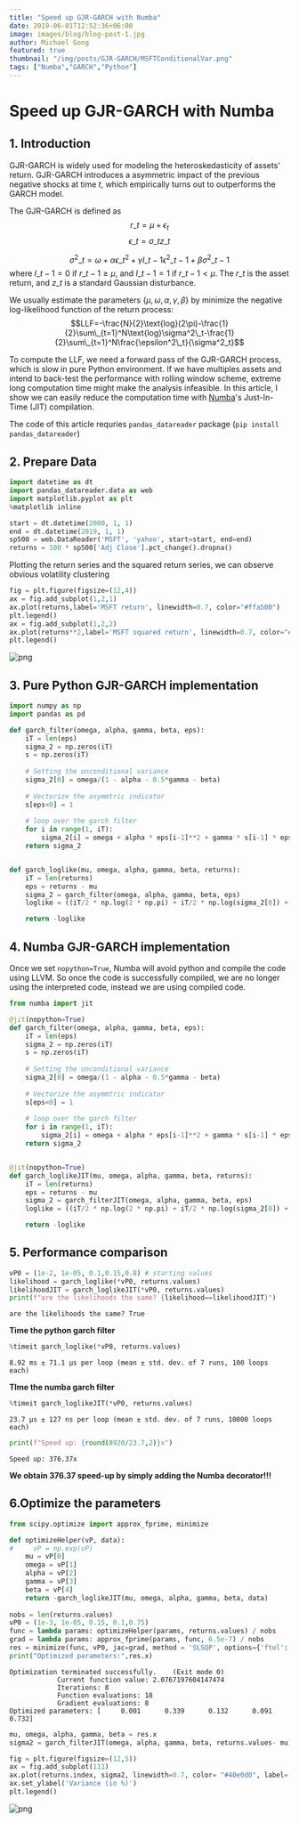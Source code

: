 ```yaml
---
title: "Speed up GJR-GARCH with Numba"
date: 2019-06-01T12:52:36+06:00
image: images/blog/blog-post-1.jpg
author: Michael Gong
featured: true
thumbnail: "/img/posts/GJR-GARCH/MSFTConditionalVar.png"
tags: ["Numba","GARCH","Python"]
---
```



# Speed up GJR-GARCH with Numba

## 1. Introduction
GJR-GARCH is widely used for modeling the heteroskedasticity of assets' return. GJR-GARCH introduces a asymmetric impact of the previous negative shocks at time $t$, which empirically turns out to outperforms the GARCH model. 

The GJR-GARCH is defined as 
$$r\_t = \mu + \epsilon_t$$
$$\epsilon\_t=\sigma\_t z\_t$$

$$\sigma^2\_t = \omega + \alpha\epsilon\_t^2 + \gamma I\_{t-1}\epsilon^2\_{t-1} + \beta \sigma^2\_{t-1}$$
where $I\_{t-1} = 0$ if $r\_{t-1}\geq \mu$, and $I\_{t-1} = 1$ if $r\_{t-1}<\mu$. The $r\_t$ is the asset return, and $z\_t$ is a standard Gaussian disturbance.

We usually estimate the parameters $\{\mu, \omega,\alpha,\gamma,\beta \}$ by minimize the negative log-likelihood function of the return process:
$$LLF=-\frac{N}{2}\text{log}(2\pi)-\frac{1}{2}\sum\_{t=1}^N\text{log}\sigma^2\_t-\frac{1}{2}\sum\_{t=1}^N\frac{\epsilon^2\_t}{\sigma^2_t}$$

To compute the LLF, we need a forward pass of the GJR-GARCH process, which is slow in pure Python environment. If we have multiples assets and intend to back-test the performance with rolling window scheme, extreme long computation time might make the analysis infeasible. In this article, I show we can easily reduce the computation time with [Numba](https://numba.pydata.org/)'s Just-In-Time (JIT) compilation.

The code of this article requries `pandas_datareader` package (`pip install pandas_datareader`)

## 2. Prepare Data


```python
import datetime as dt
import pandas_datareader.data as web
import matplotlib.pyplot as plt
%matplotlib inline

start = dt.datetime(2000, 1, 1)
end = dt.datetime(2019, 1, 1)
sp500 = web.DataReader('MSFT', 'yahoo', start=start, end=end)
returns = 100 * sp500['Adj Close'].pct_change().dropna()
```

Plotting the return series and the squared return series, we can observe obvious volatility clustering


```python
fig = plt.figure(figsize=(12,4))
ax = fig.add_subplot(1,2,1)
ax.plot(returns,label='MSFT return', linewidth=0.7, color="#ffa500")
plt.legend()
ax = fig.add_subplot(1,2,2)
ax.plot(returns**2,label='MSFT squared return', linewidth=0.7, color="#40e0d0")
plt.legend()
```



![png](/img/posts/GJR-GARCH/MSFTSquaredReturn.png)

## 3. Pure Python GJR-GARCH implementation


```python
import numpy as np
import pandas as pd
```


```python
def garch_filter(omega, alpha, gamma, beta, eps):
    iT = len(eps)
    sigma_2 = np.zeros(iT)
    s = np.zeros(iT)
    
    # Setting the unconditional variance
    sigma_2[0] = omega/(1 - alpha - 0.5*gamma - beta)
    
    # Vectorize the asymmtric indicator
    s[eps<0] = 1
    
    # loop over the garch filter 
    for i in range(1, iT): 
        sigma_2[i] = omega + alpha * eps[i-1]**2 + gamma * s[i-1] * eps[i-1]**2 + beta*sigma_2[i-1]
    return sigma_2


def garch_loglike(mu, omega, alpha, gamma, beta, returns):
    iT = len(returns)
    eps = returns - mu
    sigma_2 = garch_filter(omega, alpha, gamma, beta, eps)
    loglike = ((iT/2 * np.log(2 * np.pi) + iT/2 * np.log(sigma_2[0]) + 1 /(2 * sigma_2[0]) * sum(eps ** 2)))

    return -loglike
```

## 4. Numba GJR-GARCH implementation

Once we set `nopython=True`, Numba will avoid python and compile the code using LLVM. So once the code is successfully compiled, we are no longer using the interpreted code, instead we are using compiled code.


```python
from numba import jit

@jit(nopython=True)
def garch_filter(omega, alpha, gamma, beta, eps):
    iT = len(eps)
    sigma_2 = np.zeros(iT)
    s = np.zeros(iT)
    
    # Setting the unconditional variance
    sigma_2[0] = omega/(1 - alpha - 0.5*gamma - beta)
    
    # Vectorize the asymmtric indicator
    s[eps<0] = 1
    
    # loop over the garch filter 
    for i in range(1, iT): 
        sigma_2[i] = omega + alpha * eps[i-1]**2 + gamma * s[i-1] * eps[i-1]**2 + beta*sigma_2[i-1]
    return sigma_2


@jit(nopython=True)
def garch_loglikeJIT(mu, omega, alpha, gamma, beta, returns):
    iT = len(returns)
    eps = returns - mu
    sigma_2 = garch_filterJIT(omega, alpha, gamma, beta, eps)
    loglike = ((iT/2 * np.log(2 * np.pi) + iT/2 * np.log(sigma_2[0]) + 1 /(2 * sigma_2[0]) * np.sum(eps ** 2)))

    return -loglike
```

## 5. Performance comparison


```python
vP0 = (1e-2, 1e-05, 0.1,0.15,0.8) # starting values
likelihood = garch_loglike(*vP0, returns.values)
likelihoodJIT = garch_loglikeJIT(*vP0, returns.values)
print(f"are the likelihoods the same? {likelihood==likelihoodJIT}")
```

    are the likelihoods the same? True


**Time the python garch filter**


```python
%timeit garch_loglike(*vP0, returns.values)
```

    8.92 ms ± 71.1 µs per loop (mean ± std. dev. of 7 runs, 100 loops each)


**TIme the numba garch filter**


```python
%timeit garch_loglikeJIT(*vP0, returns.values)
```

    23.7 µs ± 127 ns per loop (mean ± std. dev. of 7 runs, 10000 loops each)



```python
print(f"Speed up: {round(8920/23.7,2)}x")
```

    Speed up: 376.37x


**We obtain 376.37 speed-up by simply adding the Numba decorator!!!**

## 6.Optimize the parameters


```python
from scipy.optimize import approx_fprime, minimize
```


```python
def optimizeHelper(vP, data):
#     vP = np.exp(vP)
    mu = vP[0]
    omega = vP[1]
    alpha = vP[2]
    gamma = vP[3]
    beta = vP[4]
    return -garch_loglikeJIT(mu, omega, alpha, gamma, beta, data)
    
nobs = len(returns.values)
vP0 = (1e-3, 1e-05, 0.15, 0.1,0.75)
func = lambda params: optimizeHelper(params, returns.values) / nobs
grad = lambda params: approx_fprime(params, func, 6.5e-7) / nobs
res = minimize(func, vP0, jac=grad, method = 'SLSQP', options={'ftol': 1e-10, 'maxiter': 200, 'disp':True})
print("Optimized parameters:",res.x)
```

    Optimization terminated successfully.    (Exit mode 0)
                Current function value: 2.0767197604147474
                Iterations: 8
                Function evaluations: 18
                Gradient evaluations: 8
    Optimized parameters: [     0.001      0.339      0.132      0.091      0.732]



```python
mu, omega, alpha, gamma, beta = res.x
sigma2 = garch_filterJIT(omega, alpha, gamma, beta, returns.values- mu)
```


```python
fig = plt.figure(figsize=(12,5))
ax = fig.add_subplot(111)
ax.plot(returns.index, sigma2, linewidth=0.7, color= "#40e0d0", label='MSFT Conditional Variance (GJR-GARCH)')
ax.set_ylabel('Variance (in %)')
plt.legend()
```

![png](/img/posts/GJR-GARCH/MSFTConditionalVar.png)

